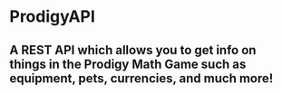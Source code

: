 ﻿# ProdigyAPI
## A REST API which allows you to get info on things in the Prodigy Math Game such as equipment, pets, currencies, and much more!
